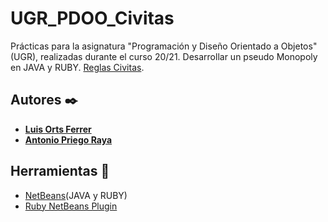 # UGR_PDOO_Civitas
Prácticas para la asignatura "Programación y Diseño Orientado a Objetos"(UGR), realizadas durante el curso 20/21. Desarrollar un pseudo Monopoly en JAVA y RUBY. [Reglas Civitas](https://github.com/AntonioPriego/UGR_PDOO_Civitas/blob/main/CivitasElJuego.pdf).

## Autores ✒️
* [**Luis Orts Ferrer**](https://github.com/luisorts)
* [**Antonio Priego Raya**](https://github.com/AntonioPriego)

## Herramientas :wrench:
* [NetBeans](https://netbeans.org)(JAVA y RUBY)
* [Ruby NetBeans Plugin](http://plugins.netbeans.org/plugin/38549/ruby-and-rails)
